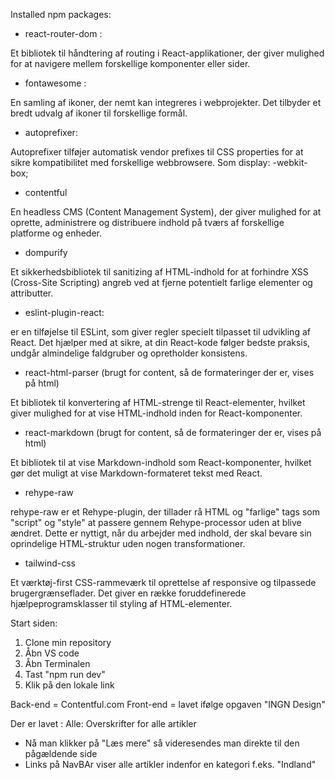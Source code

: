 

Installed npm packages:
* react-router-dom : 

Et bibliotek til håndtering af routing i React-applikationer, der giver mulighed for at navigere mellem forskellige komponenter eller sider.

* fontawesome :

En samling af ikoner, der nemt kan integreres i webprojekter. Det tilbyder et bredt udvalg af ikoner til forskellige formål.

* autoprefixer:

Autoprefixer tilføjer automatisk  vendor prefixes til CSS properties for at sikre kompatibilitet med forskellige webbrowsere. Som display: -webkit-box;

* contentful

En headless CMS (Content Management System), der giver mulighed for at oprette, administrere og distribuere indhold på tværs af forskellige platforme og enheder.

* dompurify

Et sikkerhedsbibliotek til sanitizing af HTML-indhold for at forhindre XSS (Cross-Site Scripting) angreb ved at fjerne potentielt farlige elementer og attributter.

* eslint-plugin-react:

 er en tilføjelse til ESLint, som giver regler specielt tilpasset til udvikling af React. Det hjælper med at sikre, at din React-kode følger bedste praksis, undgår almindelige faldgruber og opretholder konsistens.

* react-html-parser (brugt for content, så de formateringer der er, vises på html)

 Et bibliotek til konvertering af HTML-strenge til React-elementer, hvilket giver mulighed for at vise HTML-indhold inden for React-komponenter.

* react-markdown (brugt for content, så de formateringer der er, vises på html)

Et bibliotek til at vise Markdown-indhold som React-komponenter, hvilket gør det muligt at vise Markdown-formateret tekst med React.

* rehype-raw


rehype-raw er et Rehype-plugin, der tillader rå HTML og "farlige" tags som "script" og "style" at passere gennem Rehype-processor uden at blive ændret. Dette er nyttigt, når du arbejder med indhold, der skal bevare sin oprindelige HTML-struktur uden nogen transformationer.

* tailwind-css

Et værktøj-first CSS-rammeværk til oprettelse af responsive og tilpassede brugergrænseflader. Det giver en række foruddefinerede hjælpeprogramsklasser til styling af HTML-elementer.


Start siden:
1. Clone min repository
2. Åbn VS code
3. Åbn Terminalen
4. Tast "npm run dev"
5. Klik på den lokale link

Back-end = Contentful.com
Front-end = lavet ifølge opgaven "INGN Design"

Der er lavet :
Alle: Overskrifter for alle artikler
* Nå man klikker på "Læs mere" så videresendes man direkte til den pågældende side
* Links på NavBAr viser alle artikler indenfor en kategori f.eks. "Indland"
